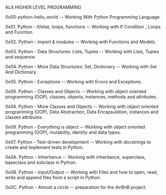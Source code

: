 ALX HIGHER LEVEL PROGRAMMING

0x00-python-hello_world -- Working With Python Programming Language.

0x01. Python - if/else, loops, functions -- Working with If Condition , Loops and Function.

0x02. Python - import & modules -- Working with Functions and Models.

0x03. Python - Data Structures: Lists, Tuples -- Working with Lists, Tuples and sequence.

0x04. Python - More Data Structures: Set, Dictionary -- Working with Set And Dictionary.

0x05. Python - Exceptions -- Working with Errors and Exceptions.

0x06. Python - Classes and Objects -- Working with object oriented programming (OOP), classes, objects, instances, methods and attributes.

0x08. Python - More Classes and Objects -- Working with object oriented programming (OOP), Data Abstraction, Data Encapsulation, instances and classes attributes.

0x09. Python - Everything is object -- Working with  object oriented programming (OOP), mutability, identity and data types.

0x07. Python - Test-driven development -- Working with docstrings to create and implement tests in Python.

0x0A. Python - Inheritance -- Working with inheritance, superclass, baseclass and subclass in Python.

0x0B. Python - Input/Output -- Working with Files and how to open, read, write and append files from a script in Python.

0x0C. Python - Almost a circle -- preparation for the AirBnB project.

